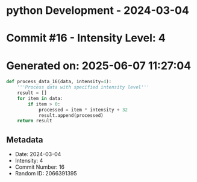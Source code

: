 ﻿# python Development - 2024-03-04
# Commit #16 - Intensity Level: 4
# Generated on: 2025-06-07 11:27:04
```python
def process_data_16(data, intensity=4):
    '''Process data with specified intensity level'''
    result = []
    for item in data:
        if item > 0:
            processed = item * intensity + 32
            result.append(processed)
    return result
```
## Metadata
- Date: 2024-03-04
- Intensity: 4
- Commit Number: 16
- Random ID: 2066391395
